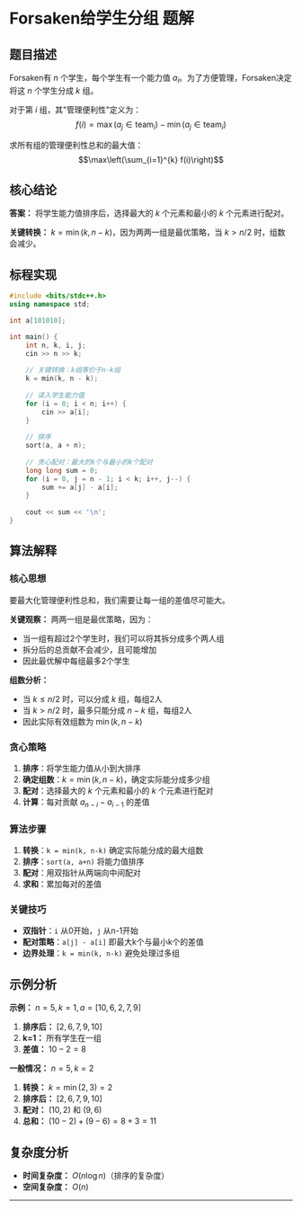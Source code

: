 # Forsaken给学生分组 题解

## 题目描述

Forsaken有 $n$ 个学生，每个学生有一个能力值 $a_i$。为了方便管理，Forsaken决定将这 $n$ 个学生分成 $k$ 组。

对于第 $i$ 组，其"管理便利性"定义为：
$$f(i) = \max(a_j \in \text{team}_i) - \min(a_j \in \text{team}_i)$$

求所有组的管理便利性总和的最大值：
$$\max\left(\sum_{i=1}^{k} f(i)\right)$$

## 核心结论

**答案：** 将学生能力值排序后，选择最大的 $k$ 个元素和最小的 $k$ 个元素进行配对。

**关键转换：** $k = \min(k, n-k)$，因为两两一组是最优策略，当 $k > n/2$ 时，组数会减少。

## 标程实现

```cpp
#include <bits/stdc++.h>
using namespace std;

int a[101010];

int main() {
    int n, k, i, j;
    cin >> n >> k;
    
    // 关键转换：k组等价于n-k组
    k = min(k, n - k);
    
    // 读入学生能力值
    for (i = 0; i < n; i++) {
        cin >> a[i];
    }
    
    // 排序
    sort(a, a + n);
    
    // 贪心配对：最大的k个与最小的k个配对
    long long sum = 0;
    for (i = 0, j = n - 1; i < k; i++, j--) {
        sum += a[j] - a[i];
    }
    
    cout << sum << '\n';
}
```

## 算法解释

### 核心思想

要最大化管理便利性总和，我们需要让每一组的差值尽可能大。

**关键观察：** 两两一组是最优策略，因为：
- 当一组有超过2个学生时，我们可以将其拆分成多个两人组
- 拆分后的总贡献不会减少，且可能增加
- 因此最优解中每组最多2个学生

**组数分析：**
- 当 $k \leq n/2$ 时，可以分成 $k$ 组，每组2人
- 当 $k > n/2$ 时，最多只能分成 $n-k$ 组，每组2人
- 因此实际有效组数为 $\min(k, n-k)$

### 贪心策略

1. **排序**：将学生能力值从小到大排序
2. **确定组数**：$k = \min(k, n-k)$，确定实际能分成多少组
3. **配对**：选择最大的 $k$ 个元素和最小的 $k$ 个元素进行配对
4. **计算**：每对贡献 $a_{n-i} - a_{i-1}$ 的差值

### 算法步骤

1. **转换**：`k = min(k, n-k)` 确定实际能分成的最大组数
2. **排序**：`sort(a, a+n)` 将能力值排序
3. **配对**：用双指针从两端向中间配对
4. **求和**：累加每对的差值

### 关键技巧

- **双指针**：`i` 从0开始，`j` 从n-1开始
- **配对策略**：`a[j] - a[i]` 即最大k个与最小k个的差值
- **边界处理**：`k = min(k, n-k)` 避免处理过多组

## 示例分析

**示例：** $n=5, k=1, a=[10,6,2,7,9]$

1. **排序后：** $[2,6,7,9,10]$
2. **k=1：** 所有学生在一组
3. **差值：** $10 - 2 = 8$

**一般情况：** $n=5, k=2$

1. **转换：** $k = \min(2, 3) = 2$
2. **排序后：** $[2,6,7,9,10]$
3. **配对：** $(10,2)$ 和 $(9,6)$
4. **总和：** $(10-2) + (9-6) = 8 + 3 = 11$

## 复杂度分析

- **时间复杂度：** $O(n \log n)$（排序的复杂度）
- **空间复杂度：** $O(n)$

---
